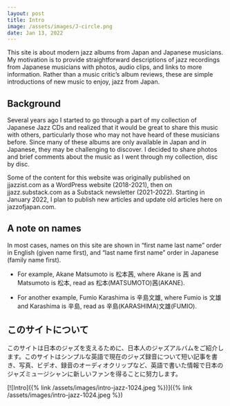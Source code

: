 ```yaml
---
layout: post
title: Intro
image: /assets/images/J-circle.png
date: Jan 13, 2022
---
```

This site is about modern jazz albums from Japan and Japanese musicians. My motivation is to provide straightforward descriptions of jazz recordings from Japanese musicians with photos, audio clips, and links to more information. Rather than a music critic’s album reviews, these are simple introductions of new music to enjoy, jazz from Japan.

## Background 

Several years ago I started to go through a part of my collection of Japanese Jazz CDs and realized that it would be great to share this music with others, particularly those who may not have heard of these musicians before. Since many of these albums are only available in Japan and in Japanese, they may be challenging to discover. I decided to share photos and brief comments about the music as I went through my collection, disc by disc.

Some of the content for this website was originally published on jjazzist.com as a WordPress website (2018-2021), then on jjazz.substack.com as a Substack newsletter (2021-2022). Starting in January 2022, I plan to publish new articles and update old articles here on jazzofjapan.com.


## A note on names

In most cases, names on this site are shown in “first name last name” order in English (given name first), and “last name first name” order in Japanese (family name first).

* For example, Akane Matsumoto is 松本茜, where Akane is 茜 and Matsumoto is 松本, read as 松本(MATSUMOTO)茜(AKANE).

* For another example, Fumio Karashima is 辛島文雄, where Fumio is 文雄 and Karashima is 辛島, read as 辛島(KARASHIMA)文雄(FUMIO).


## このサイトについて

このサイトは日本のジャズを支えるために、日本人のジャズアルバムをご紹介します。このサイトはシンプルな英語で現在のジャズ録音について短い記事を書き、写真、ビデオ、録音のオーディオクリップなど、英語で書いた情報で日本のジャズミュージシャンに新しいファンを得ることに努力します。

[![Intro]({% link /assets/images/intro-jazz-1024.jpeg %})]({% link /assets/images/intro-jazz-1024.jpeg %})
